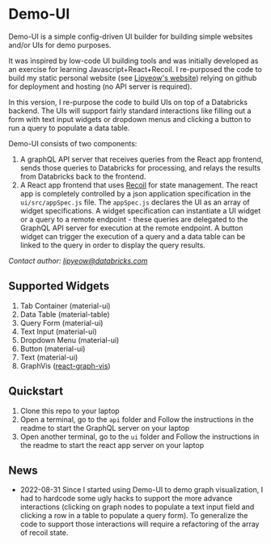 # Demo-UI

Demo-UI is a simple config-driven UI builder for building simple websites and/or UIs for demo purposes.

It was inspired by low-code UI building tools and was initially developed as an exercise for learning Javascript+React+Recoil. I re-purposed the code to build my static personal website (see [Lipyeow's website](https://lipyeow.github.io/info/)) relying on github for deployment and hosting (no API server is required).

In this version, I re-purpose the code to build UIs on top of a Databricks backend. The UIs will support fairly standard interactions like filling out a form with text input widgets or dropdown menus and clicking a button to run a query to populate a data table.

Demo-UI consists of two components:

1. A graphQL API server that receives queries from the React app frontend, sends those queries to Databricks for processing, and relays the results from Databricks back to the frontend.
2. A React app frontend that uses [Recoil](https://recoiljs.org/) for state management. The react app is completely controlled by a json application specification in the `ui/src/appSpec.js` file. The `appSpec.js` declares the UI as an array of widget specifications. A widget specification can instantiate a UI widget or a query to a remote endpoint - these queries are delegated to the GraphQL API server for execution at the remote endpoint. A button widget can trigger the execution of a query and a data table can be linked to the query in order to display the query results.

*Contact author: lipyeow@databricks.com*

## Supported Widgets

1. Tab Container (material-ui) 
1. Data Table (material-table)
1. Query Form (material-ui)
1. Text Input (material-ui)
1. Dropdown Menu (material-ui)
1. Button (material-ui)
1. Text (material-ui)
1. GraphVis ([react-graph-vis](https://www.npmjs.com/package/react-graph-vis))

## Quickstart

1. Clone this repo to your laptop
1. Open a terminal, go to the `api` folder and Follow the instructions in the readme to start the GraphQL server on your laptop
1. Open another terminal, go to the `ui` folder and Follow the instructions in the readme to start the react app server on your laptop

## News

* 2022-08-31 Since I started using Demo-UI to demo graph visualization, I had to hardcode some ugly hacks to support the more advance interactions (clicking on graph nodes to populate a text input field and clicking a row in a table to populate a query form). To generalize the code to support those interactions will require a refactoring of the array of recoil state.


